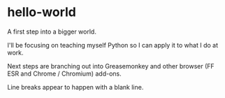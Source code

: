 # hello-world
A first step into a bigger world.

I'll be focusing on teaching myself Python so I can apply it to what I do at work. 

Next steps are branching out into Greasemonkey and other browser (FF ESR and Chrome / Chromium) add-ons.

Line breaks appear to happen with a blank line. 
